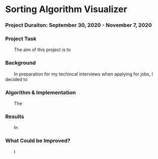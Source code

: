 # Sorting Algorithm Visualizer

### Project Duraiton: September 30, 2020 - November 7, 2020

### Project Task
&nbsp;&nbsp;&nbsp;&nbsp;&nbsp;&nbsp; The aim of this project is to 

### Background
&nbsp;&nbsp;&nbsp;&nbsp;&nbsp;&nbsp; In preparation for my techincal interviews when applying for jobs, I decided to

### Algorithm & Implementation
&nbsp;&nbsp;&nbsp;&nbsp;&nbsp;&nbsp; The 

### Results
&nbsp;&nbsp;&nbsp;&nbsp;&nbsp;&nbsp; In 


### What Could be Improved?
&nbsp;&nbsp;&nbsp;&nbsp;&nbsp;&nbsp; I 
